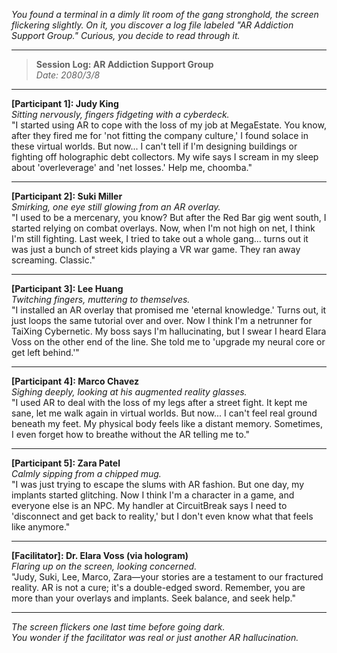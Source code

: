*You found a terminal in a dimly lit room of the gang stronghold, the screen flickering slightly. On it, you discover a log file labeled "AR Addiction Support Group." Curious, you decide to read through it.*

---

> **Session Log: AR Addiction Support Group**  
> *Date: 2080/3/8*  

---

**[Participant 1]: Judy King**  
*Sitting nervously, fingers fidgeting with a cyberdeck.*  
"I started using AR to cope with the loss of my job at MegaEstate. You know, after they fired me for 'not fitting the company culture,' I found solace in these virtual worlds. But now... I can't tell if I'm designing buildings or fighting off holographic debt collectors. My wife says I scream in my sleep about 'overleverage' and 'net losses.' Help me, choomba."

---

**[Participant 2]: Suki Miller**  
*Smirking, one eye still glowing from an AR overlay.*  
"I used to be a mercenary, you know? But after the Red Bar gig went south, I started relying on combat overlays. Now, when I'm not high on net, I think I'm still fighting. Last week, I tried to take out a whole gang... turns out it was just a bunch of street kids playing a VR war game. They ran away screaming. Classic."

---

**[Participant 3]: Lee Huang**  
*Twitching fingers, muttering to themselves.*  
"I installed an AR overlay that promised me 'eternal knowledge.' Turns out, it just loops the same tutorial over and over. Now I think I'm a netrunner for TaiXing Cybernetic. My boss says I'm hallucinating, but I swear I heard Elara Voss on the other end of the line. She told me to 'upgrade my neural core or get left behind.'"

---

**[Participant 4]: Marco Chavez**  
*Sighing deeply, looking at his augmented reality glasses.*  
"I used AR to deal with the loss of my legs after a street fight. It kept me sane, let me walk again in virtual worlds. But now... I can't feel real ground beneath my feet. My physical body feels like a distant memory. Sometimes, I even forget how to breathe without the AR telling me to."

---

**[Participant 5]: Zara Patel**  
*Calmly sipping from a chipped mug.*  
"I was just trying to escape the slums with AR fashion. But one day, my implants started glitching. Now I think I'm a character in a game, and everyone else is an NPC. My handler at CircuitBreak says I need to 'disconnect and get back to reality,' but I don't even know what that feels like anymore."

---

**[Facilitator]: Dr. Elara Voss (via hologram)**  
*Flaring up on the screen, looking concerned.*  
"Judy, Suki, Lee, Marco, Zara—your stories are a testament to our fractured reality. AR is not a cure; it's a double-edged sword. Remember, you are more than your overlays and implants. Seek balance, and seek help."

---

*The screen flickers one last time before going dark.*  
*You wonder if the facilitator was real or just another AR hallucination.*